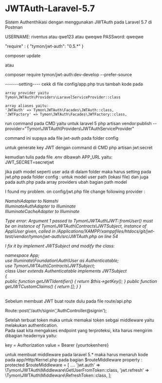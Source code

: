 # JWTAuth-Laravel-5.7
Sistem Authenthikasi dengan menggunakan JWTAuth pada Laravel 5.7 di Postman

USERNAME: riventus atau qwe123 atau qweqwe
PASSword: qweqwe 


"require" : {
	"tymon/jwt-auth": "0.5.*"
}

composer update 

atau

composer require tymon/jwt-auth:dev-develop --prefer-source

-------setting----
cekk di file config/app.php trus tambah kode pada 

	array provider yaitu
	Tymon\JWTAuth\Providers\LaravelServiceProvider::class
	
	array aliases yaitu:
	'JWTAuth' => Tymon\JWTAuth\Facades\JWTAuth::class,
	'JWTFactory' => Tymon\JWTAuth\Facades\JWTFactory::class,

run command pada CMD yaitu untuk laravel 5
php artisan vendor:publish --provider="Tymon\JWTAuth\Providers\JWTAuthServiceProvider"

command ini supaya ada file jwt-auth pada folder config

untuk generate key JWT dengan command di CMD
php artisan jwt:secret

kemudian tulis pada file .env dibawah APP_URL yaitu:
JWT_SECRET=secretjwt

jika path model seperti user ada di dalam folder maka harus setting pada jwt.php pada folder config :
untuk model user path (lokasi file)
dan juga pada auth.php pada array providers ubah bagian path model 


I found my problem.
on config/jwt.php file change following provider :

<p><i>NamshiAdapter to Namshi<br/>
IlluminateAuthAdapter to Illuminate<br/>
IlluminateCacheAdapter to Illuminate<br/>

Type error: Argument 1 passed to Tymon\JWTAuth\JWT::fromUser() must be an instance of Tymon\JWTAuth\Contracts\JWTSubject, 
instance of App\User given, called in /Applications/XAMPP/xamppfiles/htdocs/git/jwt-test/vendor/tymon/jwt-auth/src/JWTAuth.php on line 54<br/>

I fix it by implement JWTSubject and modify the class:

namespace App;<br/>
use Illuminate\Foundation\Auth\User as Authenticatable;<br/>
use Tymon\JWTAuth\Contracts\JWTSubject;<br/>
class User extends Authenticatable implements JWTSubject<br/>
{<br/>
    public function getJWTIdentifier()
    {
        return $this->getKey();
    }
    public function getJWTCustomClaims()
    {
        return [];
    }
}
</i></p><br/>
Sebelum membuat JWT buat route dulu pada file route/api.php

Route::post('/auth/signin','AuthController@signin');

Setelah terbuat token maka untuk memakai token sebgai middleware yaitu melakukan authentication. <br/>
Pada saat kita mengakses endpoint yang terproteksi, kita harus mengirim dibagian headernya yaitu:

key = Authorization
value = Bearer {yourtokenhere}

untuk membuat middleware pada laravel 5.* maka harus menaruh kode pada app/Http/Kernel.php pada bagian $routeMiddleware property :
protected $routeMiddleware = [
....
	'jwt.auth' => \Tymon\JWTAuth\Middleware\GetUserFromToken::class,
		'jwt.refresh' => \Tymon\JWTAuth\Middleware\RefreshToken::class,
	];
